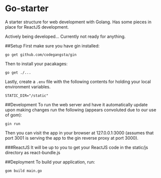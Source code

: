 Go-starter
=========

A starter structure for web development with Golang. Has some pieces in place for ReactJS development.

Actively being developed... Currently not ready for anything.

##Setup
First make sure you have gin installed:

    go get github.com/codegangsta/gin

Then to install your pacakages:

    go get ./...

Lastly, create a `.env` file with the following contents for holding your local environment variables.

    STATIC_DIR="/static"

##Development
To run the web server and have it automatically update upon making changes run the following (appears convoluted due to our use of gom):

    gin run

Then you can visit the app in your browser at 127.0.0.1:3000 (assumes that port 3001 is serving the app to the gin reverse proxy at port 3000).

###ReactJS
It will be up to you to get your ReactJS code in the static/js directory as react-bundle.js

##Deployment
To build your application, run:

    gom build main.go

